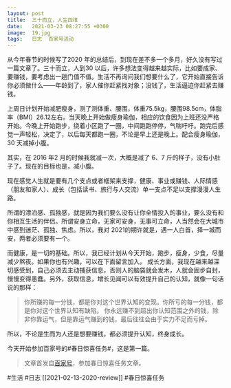 ```yaml
---
layout: post
title:  三十而立，人生四维
date:   2021-03-23 08:27:55 +0300
image:  19.jpg
tags:   日志  百家号活动
---
```


从今年春节的时候写了2020 年的总结后，到现在差不多一个多月，好久没有写过一篇文章了。三十而立，人到30 以后，许多想法变得越来越实际，比如要成家、要赚钱，要考虑出一趟门值不值。生活不再询问我们想要什么了，它开始直接告诉你必须做什么——年龄到了，家人催你赶紧找对象；没钱了，生活逼迫你赶紧去赚钱。

上周日计划开始减肥瘦身，测了测体重、腰围，体重75.5kg，腰围98.5cm，体脂率（BMI）26.12左右。当天晚上开始做瘦身瑜伽，相应的饮食因为上班还没严格开始。今晚上开始跑步，绕着小区跑了一圈，中间跑跑停停，气喘吁吁。跑完后感觉一声轻松，决定了，以后每天都跑一圈，不论是早上还是晚上。配合瘦身瑜伽，30 天减掉小腹。

其实，在 2016 年2 月的时候我就减一次，大概是减了 6、7 斤的样子，没有小肚子了。现在的目标也是，减小腹。

现在感觉人生就是要有几个支点或者框架来支撑，健康、事业或赚钱、人际情感（朋友和家人）、成长（包括读书、旅行与人交流）单一支点不足以支撑漫漫人生路。

所谓的漂泊感、孤独感，就是因为我们要么没有让你全情投入的事业，要么没有和你相互生活的伴侣。所谓安身立命，无家可安身，无事可立命，人当然会在大城市中感到迷茫、孤独、焦虑。所以，我对 2021的期许就是，遇一人白首，择一城而安，两者必须要有一个。

而健康，是一切的基础。所以，我已经计划从今天开始，跑步，瘦身，少食，尽量减少熬夜。如果你也有兴趣，可以在下面留言加入。
成长方面，我现在越来越深切感受到，自己必须去主动捕获信息，否则人的脑袋就会发木，人就会固步自封，慢慢变得愚蠢。另外，获取信息，增长见闻可以有效提升自己的认知，就像一句话说的那样：

> 你所赚的每一分钱，都是你对这个世界认知的变现。你所亏的每一分钱，都是你对这个世界认知有缺陷。
> 你永远赚不到超出你认知范围之外的钱，除非你靠运气，但是靠运气赚到的钱，最后往往会由于实力不足而亏掉。

所以，不论是生而为人还是想要赚钱，都必须提升认知，终身成长。

今天开始参加百家号的#春日惊喜任务#，这是第一篇。

> 文章首发自[百家号](https://mbd.baidu.com/newspage/data/landingshare?preview=1&pageType=1&isBdboxFrom=1&context=%7B%22nid%22%3A%22news_9866560182737128969%22%2C%22sourceFrom%22%3A%22bjh%22%7D)，参加春日惊喜任务文章。

#生活   #日志  [[2021-02-13-2020-review]]  #春日惊喜任务
